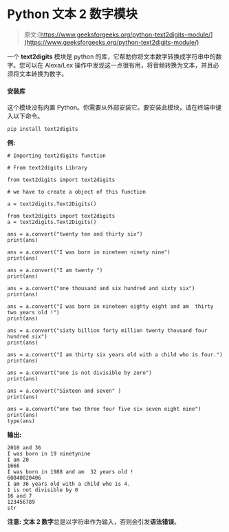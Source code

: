 # Python 文本 2 数字模块

> 原文:[https://www.geeksforgeeks.org/python-text2digits-module/](https://www.geeksforgeeks.org/python-text2digits-module/)

一个 **text2digits** 模块是 python 的库，它帮助你将文本数字转换成字符串中的数字。您可以在 Alexa/Lex 操作中发现这一点很有用，将音频转换为文本，并且必须将文本转换为数字。

#### 安装库

这个模块没有内置 Python。你需要从外部安装它。要安装此模块，请在终端中键入以下命令。

```
pip install text2digits
```

**例:**

```
# Importing text2digits function  

# From text2digits Library  

from text2digits import text2digits

# we have to create a object of this function

a = text2digits.Text2Digits()

from text2digits import text2digits
a = text2digits.Text2Digits()

ans = a.convert("twenty ten and thirty six")
print(ans)

ans = a.convert("I was born in nineteen ninety nine")
print(ans)

ans = a.convert("I am twenty ")
print(ans)

ans = a.convert("one thousand and six hundred and sixty six")
print(ans)

ans = a.convert("I was born in nineteen eighty eight and am  thirty two years old !")
print(ans)

ans = a.convert("sixty billion forty million twenty thousand four hundred six")
print(ans)

ans = a.convert("I am thirty six years old with a child who is four.")
print(ans)

ans = a.convert("one is not divisible by zero")
print(ans)

ans = a.convert("Sixteen and seven" )
print(ans)

ans = a.convert("one two three four five six seven eight nine")
print(ans)
type(ans)
```

**输出:**

```
2010 and 36
I was born in 19 ninetynine
I am 20 
1666
I was born in 1988 and am  32 years old !
60040020406
I am 36 years old with a child who is 4.
1 is not divisible by 0
16 and 7
123456789
str
```

**注意:** **文本 2 数字**总是以字符串作为输入，否则会引发**语法错误**。